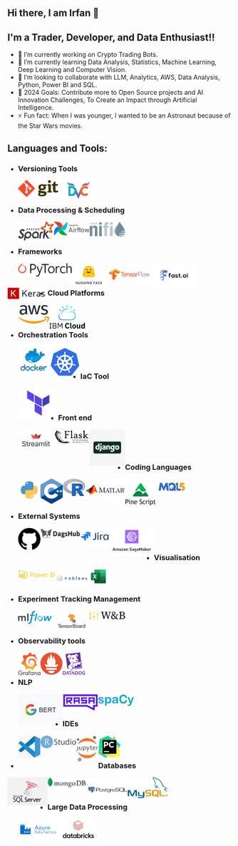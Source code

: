 ## Hi there, I am Irfan 👋

## I'm a Trader, Developer, and Data Enthusiast!!

- 🔭 I’m currently working on Crypto Trading Bots.
- 🌱 I’m currently learning Data Analysis, Statistics, Machine Learning, Deep Learning and Computer Vision.
- 👯 I’m looking to collaborate with LLM, Analytics, AWS, Data Analysis, Python, Power BI and SQL.
- 🥅 2024 Goals: Contribute more to Open Source projects and AI Innovation Challenges, To Create an Impact through Artificial Intelligence.
- ⚡ Fun fact: When I was younger, I wanted to be an Astronaut because of the Star Wars movies.

## Languages and Tools:

- ### Versioning Tools
    <img align="left" alt="Git" width="90px" src="https://github.com/irfanp056/irfanp056/blob/main/img/Git-logo.svg.png"  title="Git"/>
<img align="left" alt="DVC" width="90px" src="https://github.com/irfanp056/irfanp056/blob/main/img/DvC.png"  title="DVC"/>
</br>
</br>

- ### Data Processing & Scheduling
    <img align="left" alt="Apache Sparks" width="80px" src="https://github.com/irfanp056/irfanp056/blob/main/img/Apache_Spark.png"  title="Apache Sparks"/>
<img align="left" alt="Apache Airflow" width="80px" src="https://github.com/irfanp056/irfanp056/blob/main/img/AirflowLogo.png"  title="Apache Airflow"/>
<img align="left" alt="Apache nifi" width="80px" src="https://github.com/irfanp056/irfanp056/blob/main/img/Apache-nifi-logo.png"  title="Apache nifi"/>
</br>
</br>

- ### Frameworks
    <img align="left" alt="Pytorch" width="120px" src="https://github.com/irfanp056/irfanp056/blob/main/img/PyTorch_logo.png"  title="Pytorch"/>
<img align="left" alt="Huggingface " width="80px" src="https://github.com/irfanp056/irfanp056/blob/main/img/Hugging_Face.png"  title="Huggingface "/>
<img align="left" alt="Tensorflow" width="100px" src="https://github.com/irfanp056/irfanp056/blob/main/img/tensorflow_logo.png" title="Tensorflow"/>
<img align="left" alt="Fast.ai" width="100px" src="https://github.com/irfanp056/irfanp056/blob/main/img/Fast_AI.png"  title="Fast.ai"/>
<img align="left" alt="Keras" width="90px" src="https://github.com/irfanp056/irfanp056/blob/main/img/Keras.png"  title="Keras"/>
</br>
</br>

- ### Cloud Platforms
    <img align="left" alt="AWS" width="70px" src="https://github.com/irfanp056/irfanp056/blob/main/img/Amazon_Web_Services_Logo.png"  title="AWS"/>
  <img align="left" alt="IBM" width="80px" src="https://github.com/irfanp056/irfanp056/blob/main/img/ibm-cloud.png"  title="IBM"/>
  
</br>
</br>

- ### Orchestration Tools
    <img align="left" alt="Docker" width="70px" src="https://github.com/irfanp056/irfanp056/blob/main/img/docker_logo.png"  title="Docker"/>
<img align="left" alt="Kubernetes" width="70px" src="https://github.com/irfanp056/irfanp056/blob/main/img/Kubernetes.png"  title="Kubernetes"/>
</br>
</br>

- ### IaC Tool
    <img align="left" alt="Terraform" width="90px" src="https://github.com/irfanp056/irfanp056/blob/main/img/terraform.png"  title="Terraform"/>
</br>
</br>

- ### Front end
    <img align="left" alt="Streamlit" width="80px" src="https://github.com/irfanp056/irfanp056/blob/main/img/Streamlit.png"  title="Streamlit"/>
<img align="left" alt="Flask" width="80px" src="https://github.com/irfanp056/irfanp056/blob/main/img/Flask_logo.svg.png"  title="Flask"/>
<img align="left" alt="Django" width="80px" src="https://github.com/irfanp056/irfanp056/blob/main/img/Django.png"  title="Django"/>

</br>
</br>
</br>

- ### Coding Languages
    <img align="left" alt="Python" width="50px" src="https://github.com/irfanp056/irfanp056/blob/main/img/python.png"  title="Python"/>
<img align="left" alt="C++" width="50px" src="https://github.com/irfanp056/irfanp056/blob/main/img/C%2B%2B_Logo.png"  title="C++"/>
<img align="left" alt="R" width="50px" src="https://github.com/irfanp056/irfanp056/blob/main/img/R_logo.png"  title="R"/>
<img align="left" alt="Matlab" width="90px" src="https://github.com/irfanp056/irfanp056/blob/main/img/MATLAB-logo.png"  title="Matlab"/>
<img align="left" alt="Pine Script" width="70px" src="https://github.com/irfanp056/irfanp056/blob/main/img/Pine_Script_logo_text.png"  title="Pine Script"/>
<img align="left" alt="MQL5" width="70px" src="https://github.com/irfanp056/irfanp056/blob/main/img/logo_mql5-2.png"  title="MQL5"/>
</br>
</br>
</br>

- ### External Systems
    <img align="left" alt="Github" width="50px" src="https://github.com/irfanp056/irfanp056/blob/main/img/Github.png"  title="Github"/>
<img align="left" alt="DagsHub" width="90px" src="https://github.com/irfanp056/irfanp056/blob/main/img/DagsHub.png"  title="DagsHub"/>
<img align="left" alt="Jira" width="65px" src="https://github.com/irfanp056/irfanp056/blob/main/img/Jira-Logo.png"  title="Jira"/>
<img align="left" alt="Amazon Sagemaker" width="100px" src="https://github.com/irfanp056/irfanp056/blob/main/img/AWS-sagemaker.png"  title="Amazon Sagemaker"/>
</br>
</br>

- ### Visualisation
    <img align="left" alt="PowerBI" width="85px" src="https://github.com/irfanp056/irfanp056/blob/main/img/powerBI-Logo.png"  title="PowerBI"/>
<img align="left" alt="Tableau" width="70px" src="https://github.com/irfanp056/irfanp056/blob/main/img/Tableau-Logo.png"  title="Tableau"/>
<img align="left" alt="MS Excel" width="50px" src="https://github.com/irfanp056/irfanp056/blob/main/img/Microsoft-Excel-Logo.png"  title="MS Excel"/>
</br>
</br>

- ### Experiment Tracking Management
    <img align="left" alt="MLflow" width="80px" src="https://github.com/irfanp056/irfanp056/blob/main/img/MLflow-logo.png"  title="MLflow"/>
<img align="left" alt="Tensorboard" width="80px" src="https://github.com/irfanp056/irfanp056/blob/main/img/tensorboard-logo.png"  title="Tensorboard"/>
<img align="left" alt="Weights & Biases" width="80px" src="https://github.com/irfanp056/irfanp056/blob/main/img/wandb-logo.png"  title="Weights & Biases"/>
</br>
</br>

-  ### Observability tools
    <img align="left" alt="Grafana" width="50px" src="https://github.com/irfanp056/irfanp056/blob/main/img/Grafana_logo.png"  title="Grafana"/>
<img align="left" alt="Prometheus" width="50px" src="https://github.com/irfanp056/irfanp056/blob/main/img/Prometheus.png"  title="Prometheus"/>
<img align="left" alt="DataDog" width="50px" src="https://github.com/irfanp056/irfanp056/blob/main/img/dd_logo_v_rgb.png"  title="DataDog"/>
</br>
</br>

- ### NLP
    <img align="left" alt="Google BERT" width="100px" src="https://github.com/irfanp056/irfanp056/blob/main/img/Google_BERT.png"  title="Google BERT"/>
<img align="left" alt="Rasa" width="80px" src="https://github.com/irfanp056/irfanp056/blob/main/img/rasa_logo.png"  title="Rasa"/>
<img align="left" alt="SpaCy" width="80px" src="https://github.com/irfanp056/irfanp056/blob/main/img/SpaCy_logo.png"  title="SpaCy"/>
</br>
</br>

- ### IDEs
    <img align="left" alt="Visual Studio Code" width="50px" src="https://github.com/irfanp056/irfanp056/blob/main/img/visual-studio-code.png"  title="Visual Studio Code"/>
<img align="left" alt="RSudio" width="80px" src="https://github.com/irfanp056/irfanp056/blob/main/img/RStudio.png"  title="RSudio"/>
<img align="left" alt="Jupyter Notebook" width="50px" src="https://github.com/irfanp056/irfanp056/blob/main/img/Jupyter_logo.png"  title="Jupyter Notebook"/>
<img align="left" alt="PyCharm" width="50px" src="https://github.com/irfanp056/irfanp056/blob/main/img/PyCharm_Icon.png"  title="PyCharm"/>
</br>
</br>

- ### Databases
<img align="left" alt="Microsoft SQL Server" width="90px" src="https://github.com/irfanp056/irfanp056/blob/main/img/sqlserver.png"  title="Microsoft SQL Server"/>
<img align="left" alt="MongoDB" width="90px" src="https://github.com/irfanp056/irfanp056/blob/main/img/MongoDB_Logo.png"  title="MongoDB"/>
<img align="left" alt="Postgres" width="90px" src="https://github.com/irfanp056/irfanp056/blob/main/img/PostgreSQL-Logo.png"  title="Postgres"/>
<img align="left" alt="MySQL" width="90px" src="https://github.com/irfanp056/irfanp056/blob/main/img/Mysql_logo.png"  title="MySQL"/>
</br>
</br>

- ### Large Data Processing
    <img align="left" alt="Azure Data Factory" width="90px" src="https://github.com/irfanp056/irfanp056/blob/main/img/Azure%20Data%20Factory.png"  title="Azure Data Factory"/>
<img align="left" alt="Databricks" width="90px" src="https://github.com/irfanp056/irfanp056/blob/main/img/Databricks_Logo.png"  title="Databricks"/>
</br>
</br>

<!--
**irfanp056/irfanp056** is a ✨ _special_ ✨ repository because its `README.md` (this file) appears on your GitHub profile.

Here are some ideas to get you started:

- 🔭 I’m currently working on ...
- 🌱 I’m currently learning ...
- 👯 I’m looking to collaborate on ...
- 🤔 I’m looking for help with ...
- 💬 Ask me about ...
- 📫 How to reach me: ...
- 😄 Pronouns: ...
- ⚡ Fun fact: ...
-->
